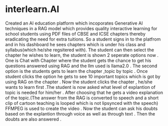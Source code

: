 # interlearn.AI
Created an AI education platform which incoporates Generative AI techniques in a RAG model which provides quality interactive learning for school students using PDF files of CBSE and ICSE chapters thereby eradicating the need for extra tuitions.
So a student signs in to the platfrom and in his dashboard he sees chapters which is under his class and syllabus(which he/she regsitered with).
The student can then select the chapter he wishes to learn, the student is shown 2 seperate options now .
One is Chat with Chapter where the student gets the chance to get his questions answered using RAG and the llm used is llama2.0 .
The second option is the students gets to learn the chapter ,topic by topic . Once student clicks the option he gets to see 10 important topics which is got by using RAG on the chapter . Now the student clicks the chapter , he/she wants to learn first .The student is now asked what level of explantion of topic is needed for him/her . After choosing that he gets a video explanation of the topic.(The answer from the RAG is converted to speech and a short clip of cartoon teaching is looped which is not lipsynced with the speech) FFMPEG is used to create the video . Now the student can ask his doubts based on the explantion through voice as well as through text . Then the doubts are also answered . 
